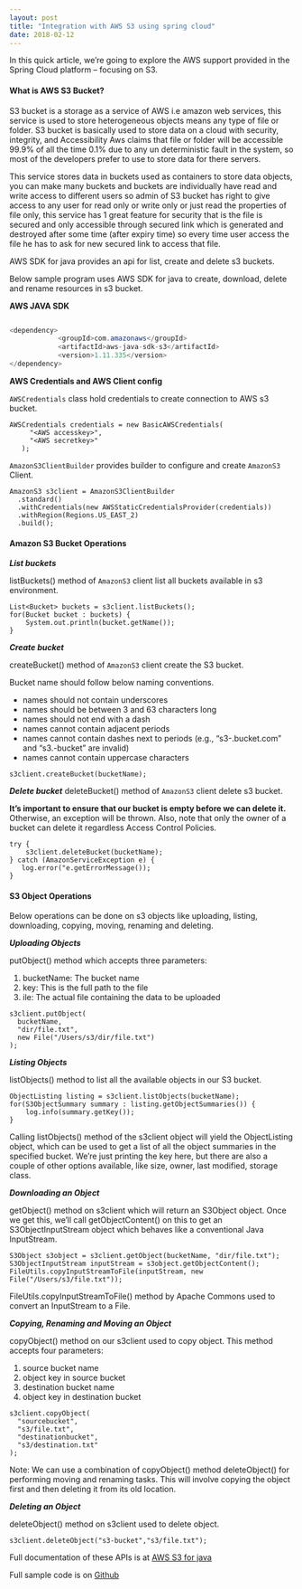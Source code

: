 ```yaml
---
layout: post
title: "Integration with AWS S3 using spring cloud"
date: 2018-02-12
---
```


In this quick article, we’re going to explore the AWS support provided in the Spring Cloud platform – focusing on S3.

#### What is AWS S3 Bucket?

S3 bucket is a storage as a service of AWS i.e amazon web services, this service is used to store heterogeneous objects means any type of file or folder. S3 bucket is basically used to store data on a cloud with security, integrity, and Accessibility  Aws claims that file or folder will be accessible 99.9% of all the time 0.1% due to any un deterministic fault in the system, so most of the developers prefer to use to store data for there servers.
 
This service stores data in buckets used as containers to store data objects, you can make many buckets and buckets are individually have read and write access to different users so admin of S3 bucket has right to give access to any user for read only or write only or just read the properties of file only, this service has 1 great feature for security that is the file is secured and only accessible through secured link which is generated and destroyed after some time (after expiry time) so every time user access the file he has to ask for new secured link to access that file.

AWS SDK for java provides an api for list, create and delete s3 buckets. 

Below sample program uses AWS SDK for java to create, download, delete and rename resources in s3 bucket.

**AWS JAVA SDK**

```java

<dependency>
            <groupId>com.amazonaws</groupId>
            <artifactId>aws-java-sdk-s3</artifactId>
            <version>1.11.335</version>
</dependency>
```

**AWS Credentials and AWS Client config**

``` AWSCredentials ``` class hold credentials to create connection to AWS s3 bucket.

``` 
AWSCredentials credentials = new BasicAWSCredentials(
     "<AWS accesskey>", 
     "<AWS secretkey>"
   );
```

``` AmazonS3ClientBuilder ``` provides builder to configure and create ``` AmazonS3 ``` Client.

```$xslt
AmazonS3 s3client = AmazonS3ClientBuilder
  .standard()
  .withCredentials(new AWSStaticCredentialsProvider(credentials))
  .withRegion(Regions.US_EAST_2)
  .build();
```
#### Amazon S3 Bucket Operations

***List buckets***

listBuckets() method of ``` AmazonS3 ``` client list all buckets available in s3 environment.

```$xslt
List<Bucket> buckets = s3client.listBuckets();
for(Bucket bucket : buckets) {
    System.out.println(bucket.getName());
}

```

***Create bucket***

createBucket() method of ``` AmazonS3 ``` client create the S3 bucket.

Bucket name should follow below naming conventions.
* names should not contain underscores
* names should be between 3 and 63 characters long
* names should not end with a dash
* names cannot contain adjacent periods
* names cannot contain dashes next to periods (e.g., “s3-.bucket.com” and “s3.-bucket” are invalid)
* names cannot contain uppercase characters

```$xslt
s3client.createBucket(bucketName);
```

***Delete bucket***
deleteBucket() method of ``` AmazonS3 ``` client delete s3 bucket.

**It’s important to ensure that our bucket is empty before we can delete it.**
 Otherwise, an exception will be thrown. Also, note that only the owner of a bucket can delete it regardless Access Control Policies.
 
```$xslt
try {
    s3client.deleteBucket(bucketName);
} catch (AmazonServiceException e) {
   log.error("e.getErrorMessage());
}
```

#### S3 Object Operations

 Below operations can be done on s3 objects like uploading, listing, downloading, copying, moving, renaming and deleting.
 
 ***Uploading Objects***
 
 putObject() method which accepts three parameters:
 
 1. bucketName: The bucket name 
 2. key: This is the full path to the file
 3. ile: The actual file containing the data to be uploaded
 
 ```$xslt
 s3client.putObject(
   bucketName, 
   "dir/file.txt", 
   new File("/Users/s3/dir/file.txt")
 );

```
 
 ***Listing Objects***
 
 listObjects() method to list all the available objects in our S3 bucket.
 ```$xslt
ObjectListing listing = s3client.listObjects(bucketName);
 for(S3ObjectSummary summary : listing.getObjectSummaries()) {
     log.info(summary.getKey());
 }
```
 
 Calling listObjects() method of the s3client object will yield the ObjectListing object, which can be used to get a list of all the object summaries in the specified bucket. 
 We’re just printing the key here, 
 but there are also a couple of other options available, 
 like size, owner, last modified, storage class.
 
***Downloading an Object***
 
 getObject() method on s3client which will return an S3Object object.
  Once we get this, we’ll call getObjectContent() on this to get an S3ObjectInputStream object which behaves like a conventional Java InputStream.
 
 ```$xslt
 S3Object s3object = s3client.getObject(bucketName, "dir/file.txt");
 S3ObjectInputStream inputStream = s3object.getObjectContent();
 FileUtils.copyInputStreamToFile(inputStream, new File("/Users/s3/file.txt"));
```
 FileUtils.copyInputStreamToFile() method by Apache Commons used to convert an InputStream to a File.
 
 ***Copying, Renaming and Moving an Object***
 
   copyObject() method on our s3client used to copy object. This method accepts four parameters:
 
 1. source bucket name
 2. object key in source bucket
 3. destination bucket name
 4. object key in destination bucket
 
 ```$xslt
s3client.copyObject(
   "sourcebucket", 
   "s3/file.txt", 
   "destinationbucket", 
   "s3/destination.txt"
 );
```
 
 Note: We can use a combination of copyObject() method deleteObject() for performing moving and renaming tasks. This will involve copying the object first and then deleting it from its old location.
 
***Deleting an Object***
 
 deleteObject() method on s3client used to delete object. 
 
 ```$xslt
 s3client.deleteObject("s3-bucket","s3/file.txt");
```

Full documentation of these APIs is at [AWS S3 for java](https://docs.aws.amazon.com/AWSJavaSDK/latest/javadoc/com/amazonaws/services/s3/AmazonS3.html)

Full sample code is on [Github]()